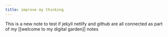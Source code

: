 ```yaml
---
title: improve my thinking
---
```


This is a new note to test if jekyll netlify and github are all connected as part of my [[welcome to my digital garden]] notes